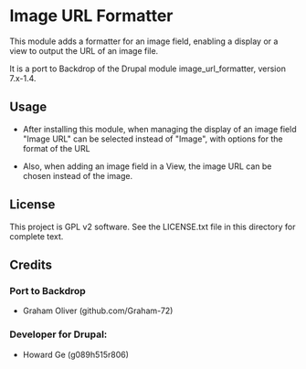 # Image URL Formatter

This module adds a formatter for an image field, enabling a display or
a view to output the URL of an image file.

It is a port to Backdrop of the Drupal module image_url_formatter,
version 7.x-1.4.

## Usage

+ After installing this module, when managing the display of an image
  field "Image URL" can be selected instead of "Image", with options
  for the format of the URL

+ Also, when adding an image field in a View, the image URL can be 
  chosen instead of the image.

## License

This project is GPL v2 software. See the LICENSE.txt file in this
directory for complete text.

## Credits

### Port to Backdrop

+ Graham Oliver (github.com/Graham-72)

### Developer for Drupal:

+ Howard Ge (g089h515r806)
